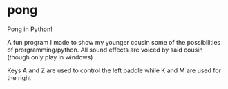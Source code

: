 # pong
Pong in Python!

A fun program I made to show my younger cousin some of the possibilities of prorgramming/python. 
All sound effects are voiced by said cousin (though only play in windows)

Keys A and Z are used to control the left paddle while K and M are used for the right
